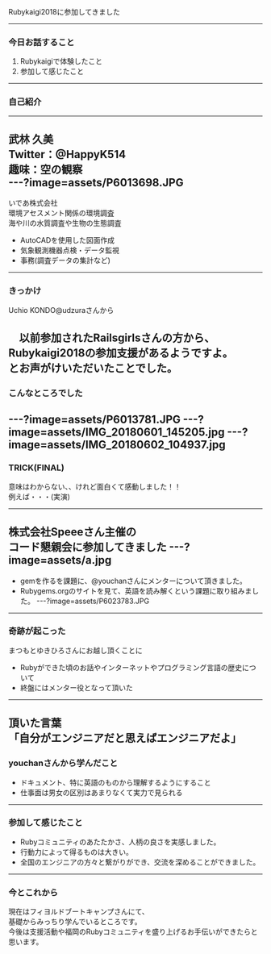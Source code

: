 Rubykaigi2018に参加してきました

---
### 今日お話すること
1. Rubykaigiで体験したこと
1. 参加して感じたこと
---
### 自己紹介
---
武林 久美<br>
Twitter：@HappyK514<br>
趣味：空の観察<br>
---?image=assets/P6013698.JPG
---
いであ株式会社<br>
環境アセスメント関係の環境調査<br>
海や川の水質調査や生物の生態調査<br>
- AutoCADを使用した図面作成
- 気象観測機器点検・データ監視
- 事務(調査データの集計など)
---
### きっかけ
Uchio KONDO@udzuraさんから

　以前参加されたRailsgirlsさんの方から、<br>Rubykaigi2018の参加支援があるようですよ。<br>とお声がけいただいたことでした。
---
### こんなところでした
---?image=assets/P6013781.JPG
---?image=assets/IMG_20180601_145205.jpg
---?image=assets/IMG_20180602_104937.jpg
---
### TRICK(FINAL)

意味はわからない、、けれど面白くて感動しました！！<br>
例えば・・・(実演)

---
株式会社Speeeさん主催の<br>コード懇親会に参加してきました
---?image=assets/a.jpg
---
- gemを作るを課題に、@youchanさんにメンターについて頂きました。
- Rubygems.orgのサイトを見て、英語を読み解くという課題に取り組みました。
---?image=assets/P6023783.JPG
---
### 奇跡が起こった

まつもとゆきひろさんにお越し頂くことに

- Rubyができた頃のお話やインターネットやプログラミング言語の歴史について
- 終盤にはメンター役となって頂いた
---
頂いた言葉<br>
「自分がエンジニアだと思えばエンジニアだよ」
---
### youchanさんから学んだこと

- ドキュメント、特に英語のものから理解するようにすること
- 仕事面は男女の区別はあまりなくて実力で見られる
---
### 参加して感じたこと
- Rubyコミュニティのあたたかさ、人柄の良さを実感しました。
- 行動力によって得るものは大きい。
- 全国のエンジニアの方々と繋がりができ、交流を深めることができました。
---
### 今とこれから
現在はフィヨルドブートキャンプさんにて、<br>基礎からみっちり学んでいるところです。<br>
今後は支援活動や福岡のRubyコミュニティを盛り上げるお手伝いができたらと思います。
